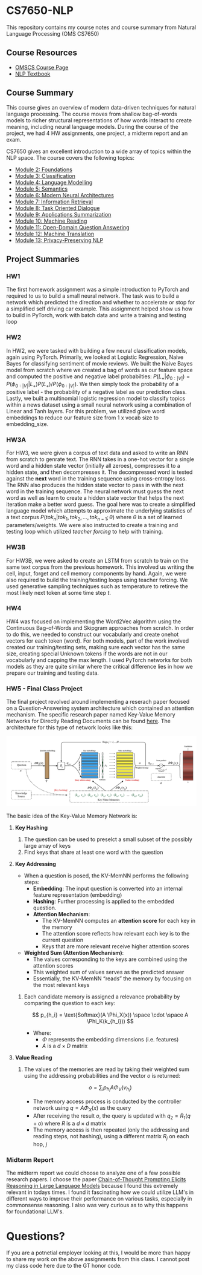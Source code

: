 # CS7650-NLP
This repository contains my course notes and course summary from Natural Language Processing (OMS CS7650)

## Course Resources
- [OMSCS Course Page](https://omscs.gatech.edu/cs-7650-natural-language-processing)
- [NLP Textbook](https://github.com/jacobeisenstein/gt-nlp-class/blob/master/notes/eisenstein-nlp-notes.pdf)


## Course Summary
This course gives an overview of modern data-driven techniques for natural language processing. The course moves from shallow bag-of-words models to richer structural representations of how words interact to create meaning, including neural language models. During the course of the project, we had 4 HW assignments, one project, a midterm report and an exam.

CS7650 gives an excellent introduction to a wide array of topics within the NLP space. The course covers the following topics:

- [Module 2: Foundations](./Course%20Notes/Module%202%20Foundations/Module%202%20Foundations.md)
- [Module 3: Classification](./Course%20Notes/Module%203%20Classification.md)
- [Module 4: Language Modelling](./Course%20Notes/Module%204%20Language%20Modelling/Module%204%20Language%20Modelling.md)
- [Module 5: Semantics](./Course%20Notes/Module%205%20Semantics.md)
- [Module 6: Modern Neural Architectures](./Course%20Notes/Module%206%20Modern%20Neural%20Architectures/Module%206%20Modern%20Neural%20Architectures.md)
- [Module 7: Information Retrieval](Natural%20Language%20Processing%20(NLP)%20f2275cd8c5894e6a98d85f3fe5d88df9/Module%207%20Information%20Retrieval%2064cde313808443d6958aa4bc878d2ed4.md)
- [Module 8: Task Oriented Dialogue](Natural%20Language%20Processing%20(NLP)%20f2275cd8c5894e6a98d85f3fe5d88df9/Module%208%20Task%20Oriented%20Dialogue%203726c084e355492797d4d40f2451f7d8.md)
- [Module 9: Applications Summarization](Natural%20Language%20Processing%20(NLP)%20f2275cd8c5894e6a98d85f3fe5d88df9/Module%209%20Applications%20Summarization%204c29cf0649ad41a396a51633ee92ad85.md)
- [Module 10: Machine Reading](Natural%20Language%20Processing%20(NLP)%20f2275cd8c5894e6a98d85f3fe5d88df9/Module%2010%20Machine%20Reading%20c7e8e3a012ff4727bd0742f90e975da3.md)
- [Module 11: Open-Domain Question Answering](Natural%20Language%20Processing%20(NLP)%20f2275cd8c5894e6a98d85f3fe5d88df9/Module%2011%20Open-Domain%20Question%20Answering%20a96af23c143c4ffe92e128061cc2b69a.md)
- [Module 12: Machine Translation](Natural%20Language%20Processing%20(NLP)%20f2275cd8c5894e6a98d85f3fe5d88df9/Module%2012%20Machine%20Translation%20205e8d530da84fac9efa49dc87cf5166.md)
- [Module 13: Privacy-Preserving NLP](Natural%20Language%20Processing%20(NLP)%20f2275cd8c5894e6a98d85f3fe5d88df9/Module%2013%20Privacy-Preserving%20NLP%209ed24faa5b724468a708256b2a1c504b.md)

## Project Summaries

### HW1
The first homework assignment was a simple introduction to PyTorch and required to us to build a small neural network. The task was to build a network which predicted the direction and whether to accelerate or stop for a simplified self driving car example. This assignment helped show us how to build in PyTorch, work with batch data and write a training and testing loop

### HW2
In HW2, we were tasked with building a few neural classification models, again using PyTorch. Primarily, we looked at Logistic Regression, Naive Bayes for classifying sentiment of movie reviews. We built the Naive Bayes model from scratch where we created a bag of words as our feature space and computed the positive and negative label probabilties: $P(L_{+}|\phi_{0:|V|}) = P(\phi_{0:|V|}|L_{+})P(L_{+}) / P(\phi_{0:|V|})$. We then simply took the probability of a positive label - the probability of a negative label as our prediction class. Lastly, we built a multinomial logistic regression model to classify topics within a news dataset using a small neural network using a combination of Linear and Tanh layers. For this problem, we utilized glove word embeddings to reduce our feature size from 1 x vocab size to embedding_size.

### HW3A
For HW3, we were given a corpus of text data and asked to write an RNN from scratch to genrate text. The RNN takes in a one-hot vector for a single word and a hidden state vector (initially all zeroes), compresses it to a hidden state, and then decompresses it. The decompressed word is tested against the **next** word in the training sequence using cross-entropy loss. The RNN also produces the hidden state vector to pass in with the next word in the training sequence. The neural network must guess the next word as well as learn to create a hidden state vector that helps the next iteration make a better word guess. The goal here was to create a simplified language model which attempts to approximate the underlying statistics of a text corpus $P(tok_n | tok_1, tok_2, ..., tok_{n-1}; \theta)$ where $\theta$ is a set of learned parameters/weights. We were also instructed to create a training and testing loop which utilized *teacher forcing* to help with training.

### HW3B
For HW3B, we were asked to create an LSTM from scratch to train on the same text corpus from the previous homework. This involved us writing the cell, input, forget and cell memory components by hand. Again, we were also required to build the training/testing loops using teacher forcing. We used generative sampling techniques such as temperature to retireve the most likely next token at some time step $t$.

### HW4
HW4 was focused on implementing the Word2Vec algorithm using the Continuous Bag-of-Words and Skipgram approaches from scratch. In order to do this, we needed to construct our vocabularly and create onehot vectors for each token (word). For both models, part of the work involved created our training/testing sets, making sure each vector has the same size, creating special Unknown tokens if the words are not in our vocabularly and capping the max length. I used PyTorch networks for both models as they are quite similar where the critical difference lies in how we prepare our training and testing data.

### HW5 - Final Class Project
The final project revolved around implementing a reserach paper focused on a Question-Answering system architecture which contained an attention mechanism. The specific research paper named Key-Value Memory Networks for Directly Reading Documents can be found [here](https://arxiv.org/abs/1606.03126). The architecture for this type of network looks like this:

![KV Mem Net](./kvmemnet.png)

The basic idea of the Key-Value Memory Network is:

1. **Key Hashing**
    1. The question can be used to preselct a small subset of the possibly large array of keys
    2. Find keys that share at least one word with the question

2. **Key Addressing**
    - When a question is posed, the KV-MemNN performs the following steps:
        - **Embedding**: The input question is converted into an internal feature representation (embedding)
        - **Hashing**: Further processing is applied to the embedded question.
        - **Attention Mechanism**:
            - The KV-MemNN computes an **attention score** for each key in the memory
            - The attention score reflects how relevant each key is to the current question
            - Keys that are more relevant receive higher attention scores
    - **Weighted Sum (Attention Mechanism)**:
        - The values corresponding to the keys are combined using the attention scores
        - This weighted sum of values serves as the predicted answer
        - Essentially, the KV-MemNN “reads” the memory by focusing on the most relevant keys
    1. Each candidate memory is assigned a relevance probability by comparing the question to each key:

        $$
        p_{h_i} = \text{Softmax}(A \Phi_X(x)) \space \cdot \space A \Phi_K(k_{h_i}))
        $$

        - Where:
            - $\Phi$ represents the embedding dimensions (i.e. features)
            - $A$ is a $d \times D$ matrix
3. **Value Reading**
    1. The values of the memories are read by taking their  weighted sum using the addressing probabilities and the vector $o$ is returned:

        $$
        o = \sum_i p_{h_i} A \Phi_V(v_{h_i})
        $$

        - The memory access process is conducted by the controller network using $q = A \Phi_X(x)$ as the query
        - After receiving the result $o$, the query is updated with $q_2 = R_1(q+o)$ where $R$ is a $d \times d$ matrix
        - The memory access is then repeated (only the addressing and reading steps, not hashing), using a different matrix $R_j$ on each hop, $j$



### Midterm Report
The midterm report we could choose to analyze one of a few possible research papers. I choose the paper [Chain-of-Thought Prompting Elicits Reasoning in Large Language Models](https://arxiv.org/pdf/2201.11903) because I found this extremely relevant in todays times. I found it fascinating how we could utilize LLM's in different ways to improve their performance on various tasks, especially in commonsense reasoning. I also was very curious as to why this happens for foundational LLM's.

# Questions?

If you are a potnetial employer looking at this, I would be more than happy to share my work on the above assignments from this class. I cannot post my class code here due to the GT honor code.